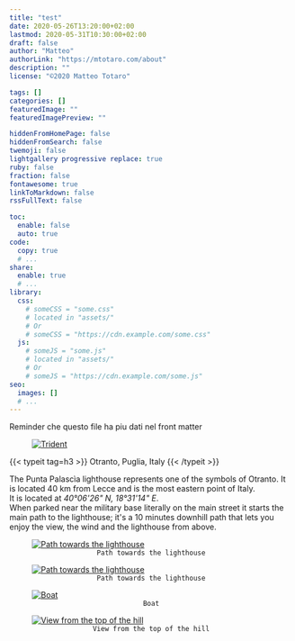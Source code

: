```yaml
---
title: "test"
date: 2020-05-26T13:20:00+02:00
lastmod: 2020-05-31T10:30:00+02:00
draft: false
author: "Matteo"
authorLink: "https://mtotaro.com/about"
description: ""
license: "©2020 Matteo Totaro"

tags: []
categories: []
featuredImage: ""
featuredImagePreview: ""

hiddenFromHomePage: false
hiddenFromSearch: false
twemoji: false
lightgallery progressive replace: true
ruby: false
fraction: false
fontawesome: true
linkToMarkdown: false
rssFullText: false

toc:
  enable: false
  auto: true
code:
  copy: true
  # ...
share:
  enable: true
  # ...
library:
  css:
    # someCSS = "some.css"
    # located in "assets/"
    # Or
    # someCSS = "https://cdn.example.com/some.css"
  js:
    # someJS = "some.js"
    # located in "assets/"
    # Or
    # someJS = "https://cdn.example.com/some.js"
seo:
  images: []
  # ...
---
```

<p>Reminder che questo file ha piu dati nel front matter</p>

<style>
.oneForth{
    width:25%;
    float:left;
    margin:.5%;
}
.oneForth img{
    width:100%;
}
@media only screen and (max-width: 1440px) {
  .page {
    width: 56%;
  }
}

@media only screen and (max-width: 1200px) {
  .page {
    width: 52%;
  }

  #header-desktop .header-wrapper {
    padding-right: 1rem;
  }

  .search-dropdown.desktop {
    right: 1rem;
  }
}

@media only screen and (max-width: 960px) {
  #toc-auto {
    display: none;
  }

  #toc-static {
    display: block;
  }

  .page {
    width: 100%;
  }

  #header-desktop .header-wrapper {
    padding-left: 1rem;
  }
}
</style>

<div class="container-fluid">
    <div class="ratio-box fade-box">
        <figure>
          <a class="lightgallery progressive replace" 
                  href=/images/uploads/ppalascia/6HD.jpg
                  title="Trident"
                  data-thumbnail=/images/uploads/ppalascia/6.jpg
                  data-sub-html="Trident">
                  <img class="preview lazyload blur-up"
                      src=/images/uploads/ppalascia/6.jpg
                      data-src=/images/uploads/ppalascia/6HD.jpg
                      data-sizes=auto
                      alt="Trident"></a>
        </figure>
        {{< typeit tag=h3 >}} Otranto, Puglia, Italy {{< /typeit >}}
        <p>
        The Punta Palascìa lighthouse represents one of the symbols of Otranto. It is located 40 km from Lecce and is the most eastern point of Italy.<br>It is located at <i> 40°06'26" N, 18°31'14" E</i>.<br>When parked near the military base literally on the main street it starts the main path to the lighthouse; it's a 10 minutes downhill path that lets you enjoy the view, the wind and the lighthouse from above.</p>
        <figure>
          <a class="lightgallery progressive replace" 
                  href=/images/uploads/ppalascia/4HD.jpg
                  title="Path towards the lighthouse"
                  data-thumbnail=/images/uploads/ppalascia/4.jpg
                  data-sub-html="Path towards the lighthouse">
                  <img class="preview"
                      src=/images/uploads/ppalascia/4.jpg
                      data-src=/images/uploads/ppalascia/4HD.jpg
                      data-sizes=auto
                      alt="Path towards the lighthouse"></a>
              <figcaption class=image-caption style="text-align:center">
                <code>Path towards the lighthouse</code>
              </figcaption>
        </figure>
        <figure>
          <a class="lightgallery progressive replace" 
                  href=/images/uploads/ppalascia/5HD.jpg
                  title="Path towards the lighthouse"
                  data-thumbnail=/images/uploads/ppalascia/5.jpg
                  data-sub-html="Path towards the lighthouse">
                  <img class="preview"
                       src=/images/uploads/ppalascia/5.jpg
                       data-src=/images/uploads/ppalascia/5HD.jpg
                       data-sizes=auto
                       alt="Path towards the lighthouse"></a>
              <figcaption class=image-caption style="text-align:center">
                <code>Path towards the lighthouse</code>
              </figcaption>
          </figure>
        <figure>
          <a class="lightgallery progressive replace" 
                  href=/images/uploads/ppalascia/3HD.jpg
                  title="Boat"
                  data-thumbnail=/images/uploads/ppalascia/3.jpg
                  data-sub-html="Boat">
                  <img class="preview"
                      src=/images/uploads/ppalascia/3.jpg
                      data-src=/images/uploads/ppalascia/3HD.jpg
                      data-sizes=auto
                      alt="Boat"></a>
              <figcaption class=image-caption style="text-align:center">
                <code>Boat</code>
              </figcaption>
        </figure>
        <figure>
          <a class="lightgallery progressive replace" 
                  href=/images/uploads/ppalascia/1HD.jpg
                  title="View from the top of the hill"
                  data-thumbnail=/images/uploads/ppalascia/1.jpg
                  data-sub-html="View from the top of the hill">
                  <img class="preview"
                      src=/images/uploads/ppalascia/1.jpg
                      data-src=/images/uploads/ppalascia/1HD.jpg
                      data-sizes=auto
                      alt="View from the top of the hill"></a>
              <figcaption class=image-caption style="text-align:center">
                <code>View from the top of the hill</code>
              </figcaption>
        </figure>
 </div>
</div>

<!-- <div class="container">
      <div class="row">
          <div class="oneForth">
          <div class="oneForth">
                <img class="preview" src="/images/uploads/amsterdam/1.jpg">
                <p>Caption</p>
          </div>
          </div>
          <div class="oneForth">
                <img class="preview" src="/images/uploads/amsterdam/1.jpg">
                <p>Caption</p>
          </div>
          <div class="oneForth">
                <img class="preview" src="/images/uploads/amsterdam/1.jpg">
                <p>Caption</p>
          </div>
          <div class="oneForth">
                <img class="preview" src="/images/uploads/amsterdam/1.jpg">
                <p>Caption</p>
          </div>
      </div>
  </div> -->